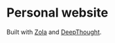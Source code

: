 # Personal website
Built with [Zola](https://www.getzola.org/) and [DeepThought](https://github.com/RatanShreshtha/DeepThought).

